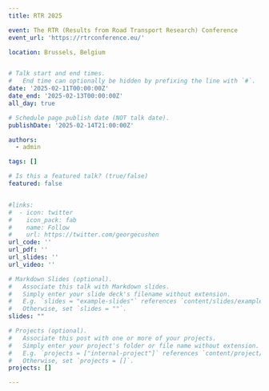 ```yaml
---
title: RTR 2025

event: The RTR (Results from Road Transport Research) Conference
event_url: 'https://rtrconference.eu/'

location: Brussels, Belgium


# Talk start and end times.
#   End time can optionally be hidden by prefixing the line with `#`.
date: '2025-02-11T00:00:00Z'
date_end: '2025-02-13T00:00:00Z'
all_day: true

# Schedule page publish date (NOT talk date).
publishDate: '2025-02-14T21:00:00Z'

authors:
  - admin

tags: []

# Is this a featured talk? (true/false)
featured: false


#links:
#  - icon: twitter
#    icon_pack: fab
#    name: Follow
#    url: https://twitter.com/georgecushen
url_code: ''
url_pdf: ''
url_slides: ''
url_video: ''

# Markdown Slides (optional).
#   Associate this talk with Markdown slides.
#   Simply enter your slide deck's filename without extension.
#   E.g. `slides = "example-slides"` references `content/slides/example-slides.md`.
#   Otherwise, set `slides = ""`.
slides: ""

# Projects (optional).
#   Associate this post with one or more of your projects.
#   Simply enter your project's folder or file name without extension.
#   E.g. `projects = ["internal-project"]` references `content/project/deep-learning/index.md`.
#   Otherwise, set `projects = []`.
projects: []

---
```


